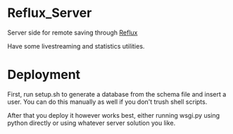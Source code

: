 # Reflux_Server
Server side for remote saving through [Reflux](https://github.com/olji/Reflux)

Have some livestreaming and statistics utilities.

# Deployment
First, run setup.sh to generate a database from the schema file and insert a user. You can do this manually as well if you don't trush shell scripts.

After that you deploy it however works best, either running wsgi.py using python directly or using whatever server solution you like.
